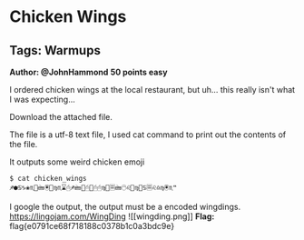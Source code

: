 # Chicken Wings
## Tags: Warmups
**Author: @JohnHammond**
**50 points easy**

I ordered chicken wings at the local restaurant, but uh... this really isn't what I was expecting...

Download the attached file.

The file is a utf-8 text file, I used cat command to print out the contents of the file.

It outputs some weird chicken emoji
```console
$ cat chicken_wings                     
♐●♋♑❀♏📁🖮🖲📂♍♏⌛🖰♐🖮📂🖰📂🖰🖰♍📁🗏🖮🖰♌📂♍📁♋🗏♌♎♍🖲♏❝
```
I google the output, the output must be a encoded wingdings.
https://lingojam.com/WingDing
![[wingding.png]]
**Flag:** flag{e0791ce68f718188c0378b1c0a3bdc9e}


